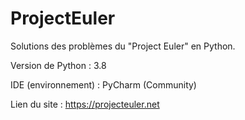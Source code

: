 # ProjectEuler
Solutions des problèmes du "Project Euler" en Python.


Version de Python : 3.8

IDE (environnement) : PyCharm (Community)

Lien du site : https://projecteuler.net
